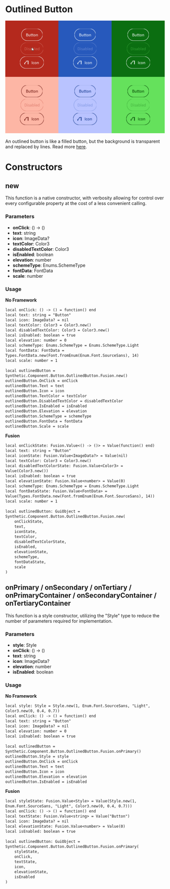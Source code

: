 # Outlined Button

![Preview](preview.gif)

An outlined button is like a filled button, but the background is transparent and replaced by lines. Read more [here](https://m3.material.io/components/buttons/overview).
# Constructors


## new
This function is a native constructor, with verbosity allowing for control over every configurable property at the cost of a less convenient calling.

### Parameters
- **onClick**: () -> ()
- **text**: string
- **icon**: ImageData?
- **textColor**: Color3
- **disabledTextColor**: Color3
- **isEnabled**: boolean
- **elevation**: number
- **schemeType**: Enums.SchemeType
- **fontData**: FontData
- **scale**: number


### Usage

**No Framework**
```luau
local onClick: () -> () = function() end
local text: string = "Button"
local icon: ImageData? = nil
local textColor: Color3 = Color3.new()
local disabledTextColor: Color3 = Color3.new()
local isEnabled: boolean = true
local elevation: number = 0
local schemeType: Enums.SchemeType = Enums.SchemeType.Light
local fontData: FontData = Types.FontData.new(Font.fromEnum(Enum.Font.SourceSans), 14)
local scale: number = 1

local outlinedButton = Synthetic.Component.Button.OutlinedButton.Fusion.new()
outlinedButton.OnClick = onClick
outlinedButton.Text = text
outlinedButton.Icon = icon
outlinedButton.TextColor = textColor
outlinedButton.DisabledTextColor = disabledTextColor
outlinedButton.IsEnabled = isEnabled
outlinedButton.Elevation = elevation
outlinedButton.SchemeType = schemeType
outlinedButton.FontData = fontData
outlinedButton.Scale = scale
```

**Fusion**
```luau
local onClickState: Fusion.Value<() -> ()> = Value(function() end)
local text: string = "Button"
local iconState: Fusion.Value<ImageData?> = Value(nil)
local textColor: Color3 = Color3.new()
local disabledTextColorState: Fusion.Value<Color3> = Value(Color3.new())
local isEnabled: boolean = true
local elevationState: Fusion.Value<number> = Value(0)
local schemeType: Enums.SchemeType = Enums.SchemeType.Light
local fontDataState: Fusion.Value<FontData> = Value(Types.FontData.new(Font.fromEnum(Enum.Font.SourceSans), 14))
local scale: number = 1

local outlinedButton: GuiObject = Synthetic.Component.Button.OutlinedButton.Fusion.new(
	onClickState,
	text,
	iconState,
	textColor,
	disabledTextColorState,
	isEnabled,
	elevationState,
	schemeType,
	fontDataState,
	scale
)
```
## onPrimary / onSecondary / onTertiary / onPrimaryContainer / onSecondaryContainer / onTertiaryContainer
This function is a style constructor, utilizing the "Style" type to reduce the number of parameters required for implementation.

### Parameters
- **style**: Style
- **onClick**: () -> ()
- **text**: string
- **icon**: ImageData?
- **elevation**: number
- **isEnabled**: boolean


### Usage

**No Framework**
```luau
local style: Style = Style.new(1, Enum.Font.SourceSans, "Light", Color3.new(0, 0.4, 0.7))
local onClick: () -> () = function() end
local text: string = "Button"
local icon: ImageData? = nil
local elevation: number = 0
local isEnabled: boolean = true

local outlinedButton = Synthetic.Component.Button.OutlinedButton.Fusion.onPrimary()
outlinedButton.Style = style
outlinedButton.OnClick = onClick
outlinedButton.Text = text
outlinedButton.Icon = icon
outlinedButton.Elevation = elevation
outlinedButton.IsEnabled = isEnabled
```

**Fusion**
```luau
local styleState: Fusion.Value<Style> = Value(Style.new(1, Enum.Font.SourceSans, "Light", Color3.new(0, 0.4, 0.7)))
local onClick: () -> () = function() end
local textState: Fusion.Value<string> = Value("Button")
local icon: ImageData? = nil
local elevationState: Fusion.Value<number> = Value(0)
local isEnabled: boolean = true

local outlinedButton: GuiObject = Synthetic.Component.Button.OutlinedButton.Fusion.onPrimary(
	styleState,
	onClick,
	textState,
	icon,
	elevationState,
	isEnabled
)
```
